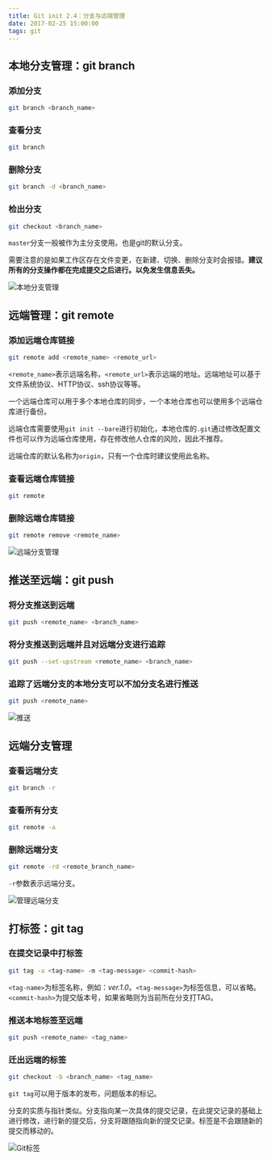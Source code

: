 ```yaml
---
title: Git init 2.4：分支与远端管理
date: 2017-02-25 15:00:00
tags: git
---
```


## 本地分支管理：git branch

### 添加分支

``` bash
git branch <branch_name>
```

### 查看分支

``` bash
git branch
```

### 删除分支

``` bash
git branch -d <branch_name>
```

### 检出分支

``` bash
git checkout <branch_name>
```

`master`分支一般被作为主分支使用。也是git的默认分支。

需要注意的是如果工作区存在文件变更，在新建、切换、删除分支时会报错。**建议所有的分支操作都在完成提交之后进行。以免发生信息丢失。**

![本地分支管理](git-init-2-4/git_branch.png)

## 远端管理：git remote

### 添加远端仓库链接

``` bash
git remote add <remote_name> <remote_url>
```

`<remote_name>`表示远端名称，`<remote_url>`表示远端的地址。远端地址可以基于文件系统协议、HTTP协议、ssh协议等等。

一个远端仓库可以用于多个本地仓库的同步，一个本地仓库也可以使用多个远端仓库进行备份。

远端仓库需要使用`git init --bare`进行初始化，本地仓库的`.git`通过修改配置文件也可以作为远端仓库使用，存在修改他人仓库的风险，因此不推荐。

远端仓库的默认名称为`origin`，只有一个仓库时建议使用此名称。

### 查看远端仓库链接

``` bash
git remote 
```

### 删除远端仓库链接

``` bash
git remote remove <remote_name>
```

![远端分支管理](git-init-2-4/git_remote.png)

## 推送至远端：git push 

### 将分支推送到远端

``` bash
git push <remote_name> <branch_name>
```

### 将分支推送到远端并且对远端分支进行追踪

``` bash
git push --set-upstream <remote_name> <branch_name>
```

### 追踪了远端分支的本地分支可以不加分支名进行推送

``` bash
git push <remote_name>
```

![推送](git-init-2-4/git_push.png)

## 远端分支管理

### 查看远端分支
``` bash
git branch -r
```

### 查看所有分支

``` bash
git remote -a
```

### 删除远端分支

``` bash
git remote -rd <remote_branch_name>
```

`-r`参数表示远端分支。

![管理远端分支](git-init-2-4/git_remote_branch.png)

## 打标签：git tag

### 在提交记录中打标签

``` bash
git tag -a <tag-name> -m <tag-message> <commit-hash>
```

`<tag-name>`为标签名称，例如：*ver.1.0*。`<tag-message>`为标签信息，可以省略。`<commit-hash>`为提交版本号，如果省略则为当前所在分支打TAG。

### 推送本地标签至远端

``` bash
git push <remote_name> <tag_name>
```

### 迁出远端的标签

``` bash
git checkout -b <branch_name> <tag_name>
```

`git tag`可以用于版本的发布，问题版本的标记。

分支的实质与指针类似。分支指向某一次具体的提交记录，在此提交记录的基础上进行修改，进行新的提交后，分支将跟随指向新的提交记录。标签是不会跟随新的提交而移动的。

![Git标签](git-init-2-4/git_tag.png)

